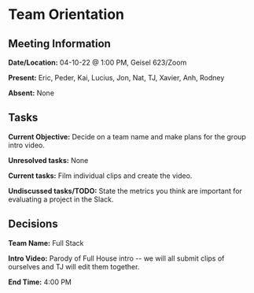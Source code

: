 # Team Orientation

## Meeting Information

**Date/Location:** 04-10-22 @ 1:00 PM, Geisel 623/Zoom

**Present:** Eric, Peder, Kai, Lucius, Jon, Nat, TJ, Xavier, Anh, Rodney

**Absent:** None

## Tasks

**Current Objective:** Decide on a team name and make plans for the group intro video.

**Unresolved tasks:** None

**Current tasks:** Film individual clips and create the video.

**Undiscussed tasks/TODO:** State the metrics you think are important for evaluating a project in the Slack.

## Decisions

**Team Name:** Full Stack

**Intro Video:** Parody of Full House intro -- we will all submit clips of ourselves and TJ will edit them together.

**End Time:** 4:00 PM
